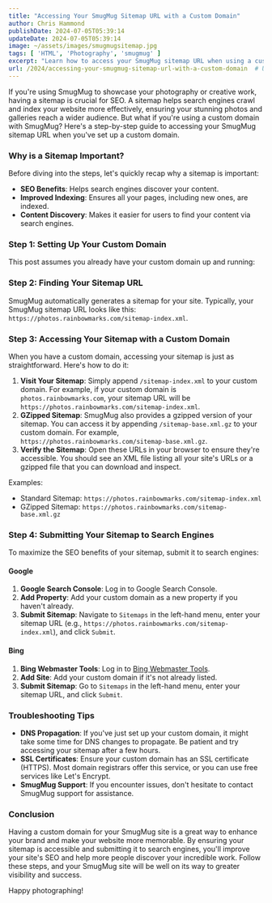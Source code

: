 ```yaml
---
title: "Accessing Your SmugMug Sitemap URL with a Custom Domain"
author: Chris Hammond
publishDate: 2024-07-05T05:39:14
updateDate: 2024-07-05T05:39:14
image: ~/assets/images/smugmugsitemap.jpg
tags: [ 'HTML', 'Photography', 'smugmug' ]
excerpt: "Learn how to access your SmugMug sitemap URL when using a custom domain. This comprehensive guide covers the importance of sitemaps for SEO, step-by-step instructions for setting up your custom domain, and how to find and submit your sitemap to search engines like Google and Bing. Whether you&#39;re a professional photographer or a hobbyist, ensuring your SmugMug site is easily discoverable by search engines can help attract more visitors to your stunning photo galleries. Enhance your website&#39;s visibility and SEO with these simple yet effective tips. "
url: /2024/accessing-your-smugmug-sitemap-url-with-a-custom-domain  # Use the generated URL with year
---
```

<p>If you&#39;re using SmugMug to showcase your photography or creative work, having a sitemap is crucial for SEO. A sitemap helps search engines crawl and index your website more effectively, ensuring your stunning photos and galleries reach a wider audience. But what if you&#39;re using a custom domain with SmugMug? Here&#39;s a step-by-step guide to accessing your SmugMug sitemap URL when you&#39;ve set up a custom domain.</p>  <h3>Why is a Sitemap Important?</h3>  <p>Before diving into the steps, let&#39;s quickly recap why a sitemap is important:</p>  <ul>  <li><strong>SEO Benefits</strong>: Helps search engines discover your content.</li>  <li><strong>Improved Indexing</strong>: Ensures all your pages, including new ones, are indexed.</li>  <li><strong>Content Discovery</strong>: Makes it easier for users to find your content via search engines.</li> </ul>  <h3>Step 1: Setting Up Your Custom Domain</h3>  <p>This post assumes you already have your custom domain up and running:</p>  <h3>Step 2: Finding Your Sitemap URL</h3>  <p>SmugMug automatically generates a sitemap for your site. Typically, your SmugMug sitemap URL looks like this: <code> https://photos.rainbowmarks.com/sitemap-index.xml</code>.</p>  <h3>Step 3: Accessing Your Sitemap with a Custom Domain</h3>  <p>When you have a custom domain, accessing your sitemap is just as straightforward. Here&#39;s how to do it:</p>  <ol>  <li><strong>Visit Your Sitemap</strong>: Simply append <code>/sitemap-index.xml</code> to your custom domain. For example, if your custom domain is <code>photos.rainbowmarks.com</code>, your sitemap URL will be <code>https://photos.rainbowmarks.com/sitemap-index.xml</code>.</li>  <li><strong>GZipped Sitemap</strong>: SmugMug also provides a gzipped version of your sitemap. You can access it by appending <code>/sitemap-base.xml.gz</code> to your custom domain. For example, <code>https://photos.rainbowmarks.com/sitemap-base.xml.gz</code>.</li>  <li><strong>Verify the Sitemap</strong>: Open these URLs in your browser to ensure they&#39;re accessible. You should see an XML file listing all your site&#39;s URLs or a gzipped file that you can download and inspect.</li> </ol>  <p>Examples:</p>  <ul>  <li>Standard Sitemap: <code>https://photos.rainbowmarks.com/sitemap-index.xml</code></li>  <li>GZipped Sitemap: <code>https://photos.rainbowmarks.com/sitemap-base.xml.gz</code></li> </ul>  <h3>Step 4: Submitting Your Sitemap to Search Engines</h3>  <p>To maximize the SEO benefits of your sitemap, submit it to search engines:</p>  <h4>Google</h4>  <ol>  <li><strong>Google Search Console</strong>: Log in to <a rel="noreferrer" target="_new">Google Search Console</a>.</li>  <li><strong>Add Property</strong>: Add your custom domain as a new property if you haven&#39;t already.</li>  <li><strong>Submit Sitemap</strong>: Navigate to <code>Sitemaps</code> in the left-hand menu, enter your sitemap URL (e.g., <code>https://photos.rainbowmarks.com/sitemap-index.xml</code>), and click <code>Submit</code>.</li> </ol>  <h4>Bing</h4>  <ol>  <li><strong>Bing Webmaster Tools</strong>: Log in to <a href="https://www.bing.com/webmasters/" rel="noreferrer" target="_new">Bing Webmaster Tools</a>.</li>  <li><strong>Add Site</strong>: Add your custom domain if it&#39;s not already listed.</li>  <li><strong>Submit Sitemap</strong>: Go to <code>Sitemaps</code> in the left-hand menu, enter your sitemap URL, and click <code>Submit</code>.</li> </ol>  <h3>Troubleshooting Tips</h3>  <ul>  <li><strong>DNS Propagation</strong>: If you&#39;ve just set up your custom domain, it might take some time for DNS changes to propagate. Be patient and try accessing your sitemap after a few hours.</li>  <li><strong>SSL Certificates</strong>: Ensure your custom domain has an SSL certificate (HTTPS). Most domain registrars offer this service, or you can use free services like Let&#39;s Encrypt.</li>  <li><strong>SmugMug Support</strong>: If you encounter issues, don&#39;t hesitate to contact SmugMug support for assistance.</li> </ul>  <h3>Conclusion</h3>  <p>Having a custom domain for your SmugMug site is a great way to enhance your brand and make your website more memorable. By ensuring your sitemap is accessible and submitting it to search engines, you&#39;ll improve your site&#39;s SEO and help more people discover your incredible work. Follow these steps, and your SmugMug site will be well on its way to greater visibility and success.</p>  <p>Happy photographing!</p> 
